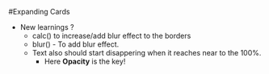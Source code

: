 #Expanding Cards

-   New learnings ?
    - calc() to increase/add blur effect to the borders
    - blur() - To add blur effect.
    - Text also should start disappering when it reaches near to the 100%.
        - Here **Opacity** is the key!